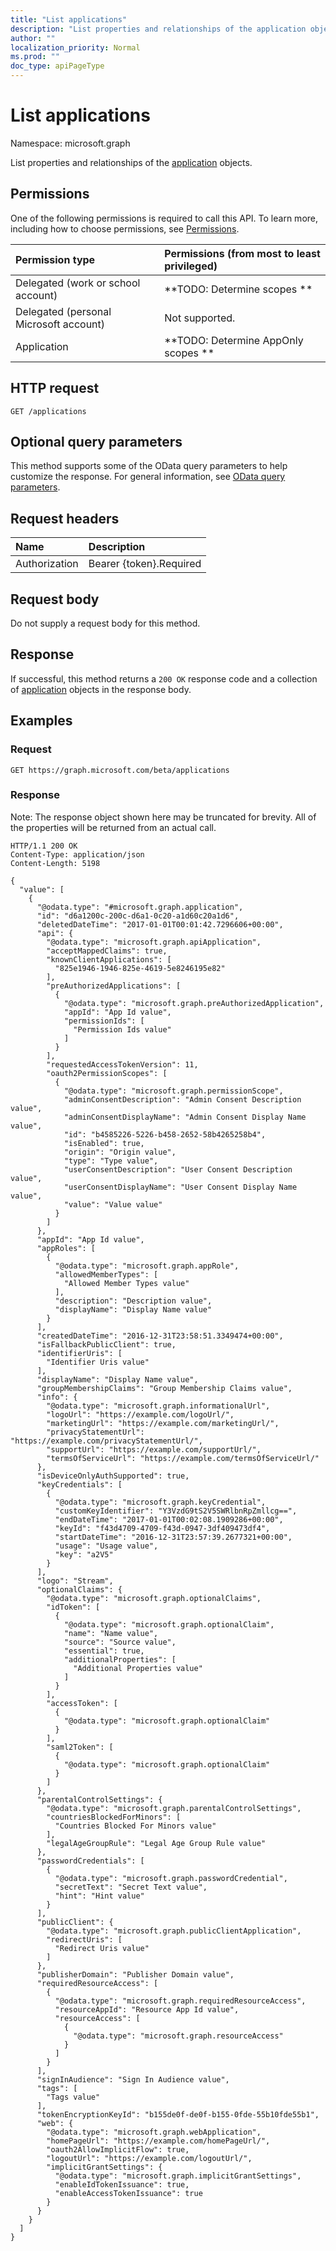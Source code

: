 ```yaml
---
title: "List applications"
description: "List properties and relationships of the application objects."
author: ""
localization_priority: Normal
ms.prod: ""
doc_type: apiPageType
---
```


# List applications

Namespace: microsoft.graph

List properties and relationships of the [application](../resources/application.md) objects.

## Permissions
One of the following permissions is required to call this API. To learn more, including how to choose permissions, see [Permissions](/concepts/permissions-reference.md).

|Permission type|Permissions (from most to least privileged)|
|:---|:---|
|Delegated (work or school account)|**TODO: Determine scopes **|
|Delegated (personal Microsoft account)|Not supported.|
|Application|**TODO: Determine AppOnly scopes **|

## HTTP request
<!-- {
  "blockType": "ignored"
}
-->
``` http
GET /applications
```

## Optional query parameters
This method supports some of the OData query parameters to help customize the response. For general information, see [OData query parameters](/graph/query-parameters).

## Request headers
|Name|Description|
|:---|:---|
|Authorization|Bearer {token}.Required|

## Request body
Do not supply a request body for this method.

## Response
If successful, this method returns a `200 OK` response code and a collection of [application](../resources/application.md) objects in the response body.

## Examples

### Request
<!-- {
  "blockType": "request",
  "name": "get_application"
}
-->
``` http
GET https://graph.microsoft.com/beta/applications
```

### Response
Note: The response object shown here may be truncated for brevity. All of the properties will be returned from an actual call.
<!-- {
  "blockType": "response",
  "truncated": true,
  "@odata.type": "collection(microsoft.graph.application)"
}
-->
``` http
HTTP/1.1 200 OK
Content-Type: application/json
Content-Length: 5198

{
  "value": [
    {
      "@odata.type": "#microsoft.graph.application",
      "id": "d6a1200c-200c-d6a1-0c20-a1d60c20a1d6",
      "deletedDateTime": "2017-01-01T00:01:42.7296606+00:00",
      "api": {
        "@odata.type": "microsoft.graph.apiApplication",
        "acceptMappedClaims": true,
        "knownClientApplications": [
          "825e1946-1946-825e-4619-5e8246195e82"
        ],
        "preAuthorizedApplications": [
          {
            "@odata.type": "microsoft.graph.preAuthorizedApplication",
            "appId": "App Id value",
            "permissionIds": [
              "Permission Ids value"
            ]
          }
        ],
        "requestedAccessTokenVersion": 11,
        "oauth2PermissionScopes": [
          {
            "@odata.type": "microsoft.graph.permissionScope",
            "adminConsentDescription": "Admin Consent Description value",
            "adminConsentDisplayName": "Admin Consent Display Name value",
            "id": "b4585226-5226-b458-2652-58b4265258b4",
            "isEnabled": true,
            "origin": "Origin value",
            "type": "Type value",
            "userConsentDescription": "User Consent Description value",
            "userConsentDisplayName": "User Consent Display Name value",
            "value": "Value value"
          }
        ]
      },
      "appId": "App Id value",
      "appRoles": [
        {
          "@odata.type": "microsoft.graph.appRole",
          "allowedMemberTypes": [
            "Allowed Member Types value"
          ],
          "description": "Description value",
          "displayName": "Display Name value"
        }
      ],
      "createdDateTime": "2016-12-31T23:58:51.3349474+00:00",
      "isFallbackPublicClient": true,
      "identifierUris": [
        "Identifier Uris value"
      ],
      "displayName": "Display Name value",
      "groupMembershipClaims": "Group Membership Claims value",
      "info": {
        "@odata.type": "microsoft.graph.informationalUrl",
        "logoUrl": "https://example.com/logoUrl/",
        "marketingUrl": "https://example.com/marketingUrl/",
        "privacyStatementUrl": "https://example.com/privacyStatementUrl/",
        "supportUrl": "https://example.com/supportUrl/",
        "termsOfServiceUrl": "https://example.com/termsOfServiceUrl/"
      },
      "isDeviceOnlyAuthSupported": true,
      "keyCredentials": [
        {
          "@odata.type": "microsoft.graph.keyCredential",
          "customKeyIdentifier": "Y3VzdG9tS2V5SWRlbnRpZmllcg==",
          "endDateTime": "2017-01-01T00:02:08.1909286+00:00",
          "keyId": "f43d4709-4709-f43d-0947-3df409473df4",
          "startDateTime": "2016-12-31T23:57:39.2677321+00:00",
          "usage": "Usage value",
          "key": "a2V5"
        }
      ],
      "logo": "Stream",
      "optionalClaims": {
        "@odata.type": "microsoft.graph.optionalClaims",
        "idToken": [
          {
            "@odata.type": "microsoft.graph.optionalClaim",
            "name": "Name value",
            "source": "Source value",
            "essential": true,
            "additionalProperties": [
              "Additional Properties value"
            ]
          }
        ],
        "accessToken": [
          {
            "@odata.type": "microsoft.graph.optionalClaim"
          }
        ],
        "saml2Token": [
          {
            "@odata.type": "microsoft.graph.optionalClaim"
          }
        ]
      },
      "parentalControlSettings": {
        "@odata.type": "microsoft.graph.parentalControlSettings",
        "countriesBlockedForMinors": [
          "Countries Blocked For Minors value"
        ],
        "legalAgeGroupRule": "Legal Age Group Rule value"
      },
      "passwordCredentials": [
        {
          "@odata.type": "microsoft.graph.passwordCredential",
          "secretText": "Secret Text value",
          "hint": "Hint value"
        }
      ],
      "publicClient": {
        "@odata.type": "microsoft.graph.publicClientApplication",
        "redirectUris": [
          "Redirect Uris value"
        ]
      },
      "publisherDomain": "Publisher Domain value",
      "requiredResourceAccess": [
        {
          "@odata.type": "microsoft.graph.requiredResourceAccess",
          "resourceAppId": "Resource App Id value",
          "resourceAccess": [
            {
              "@odata.type": "microsoft.graph.resourceAccess"
            }
          ]
        }
      ],
      "signInAudience": "Sign In Audience value",
      "tags": [
        "Tags value"
      ],
      "tokenEncryptionKeyId": "b155de0f-de0f-b155-0fde-55b10fde55b1",
      "web": {
        "@odata.type": "microsoft.graph.webApplication",
        "homePageUrl": "https://example.com/homePageUrl/",
        "oauth2AllowImplicitFlow": true,
        "logoutUrl": "https://example.com/logoutUrl/",
        "implicitGrantSettings": {
          "@odata.type": "microsoft.graph.implicitGrantSettings",
          "enableIdTokenIssuance": true,
          "enableAccessTokenIssuance": true
        }
      }
    }
  ]
}
```

